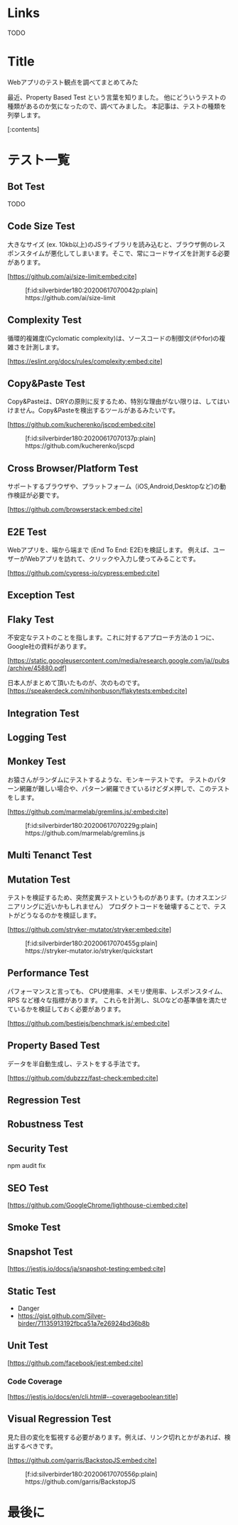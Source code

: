 # Links
TODO

# Title
Webアプリのテスト観点を調べてまとめてみた

最近、Property Based Test という言葉を知りました。
他にどういうテストの種類があるのか気になったので、調べてみました。
本記事は、テストの種類を列挙します。

[:contents]
# テスト一覧
## Bot Test
TODO

## Code Size Test

大きなサイズ (ex. 10kb以上)のJSライブラリを読み込むと、ブラウザ側のレスポンスタイムが悪化してしまいます。そこで、常にコードサイズを計測する必要があります。

[https://github.com/ai/size-limit:embed:cite]
<figure class="figure-image figure-image-fotolife" title="https://github.com/ai/size-limit">[f:id:silverbirder180:20200617070042p:plain]<figcaption>https://github.com/ai/size-limit</figcaption></figure>

## Complexity Test

循環的複雑度(Cyclomatic complexity)は、ソースコードの制御文(ifやfor)の複雑さを計測します。

[https://eslint.org/docs/rules/complexity:embed:cite]

## Copy&Paste Test

Copy&Pasteは、DRYの原則に反するため、特別な理由がない限りは、してはいけません。Copy&Pasteを検出するツールがあるみたいです。

[https://github.com/kucherenko/jscpd:embed:cite]
<figure class="figure-image figure-image-fotolife" title="https://github.com/kucherenko/jscpd">[f:id:silverbirder180:20200617070137p:plain]<figcaption>https://github.com/kucherenko/jscpd</figcaption></figure>

## Cross Browser/Platform Test

サポートするブラウザや、プラットフォーム（iOS,Android,Desktopなど)の動作検証が必要です。

[https://github.com/browserstack:embed:cite]

## E2E Test

Webアプリを、端から端まで (End To End: E2E)を検証します。
例えば、ユーザーがWebアプリを訪れて、クリックや入力し使ってみることです。

[https://github.com/cypress-io/cypress:embed:cite]

## Exception Test
## Flaky Test

不安定なテストのことを指します。これに対するアプローチ方法の１つに、Google社の資料があります。

[https://static.googleusercontent.com/media/research.google.com/ja//pubs/archive/45880.pdf]

日本人がまとめて頂いたものが、次のものです。
[https://speakerdeck.com/nihonbuson/flakytests:embed:cite]

## Integration Test
## Logging Test
## Monkey Test

お猿さんがランダムにテストするような、モンキーテストです。
テストのパターン網羅が難しい場合や、パターン網羅できているけどダメ押しで、このテストをします。

[https://github.com/marmelab/gremlins.js/:embed:cite]
<figure class="figure-image figure-image-fotolife" title="https://github.com/marmelab/gremlins.js">[f:id:silverbirder180:20200617070229g:plain]<figcaption>https://github.com/marmelab/gremlins.js</figcaption></figure>

## Multi Tenanct Test
## Mutation Test

テストを検証するため、突然変異テストというものがあります。(カオスエンジニアリングに近いかもしれません）
プロダクトコードを破壊することで、テストがどうなるのかを検証します。

[https://github.com/stryker-mutator/stryker:embed:cite]
<figure class="figure-image figure-image-fotolife" title="https://stryker-mutator.io/stryker/quickstart">[f:id:silverbirder180:20200617070455g:plain]<figcaption>https://stryker-mutator.io/stryker/quickstart</figcaption></figure>

## Performance Test

パフォーマンスと言っても、
CPU使用率、メモリ使用率、レスポンスタイム、RPS など様々な指標があります。
これらを計測し、SLOなどの基準値を満たせているかを検証しておく必要があります。

[https://github.com/bestiejs/benchmark.js/:embed:cite]

## Property Based Test

データを半自動生成し、テストをする手法です。

[https://github.com/dubzzz/fast-check:embed:cite]

## Regression Test
## Robustness Test
## Security Test

npm audit fix

## SEO Test

[https://github.com/GoogleChrome/lighthouse-ci:embed:cite]

## Smoke Test



## Snapshot Test

[https://jestjs.io/docs/ja/snapshot-testing:embed:cite]

## Static Test
  * Danger 
  * https://gist.github.com/Silver-birder/71135913192fbca51a7e26924bd36b8b

## Unit Test

[https://github.com/facebook/jest:embed:cite]

### Code Coverage

[https://jestjs.io/docs/en/cli.html#--coverageboolean:title]

## Visual Regression Test

見た目の変化を監視する必要があります。例えば、リンク切れとかがあれば、検出するべきです。

[https://github.com/garris/BackstopJS:embed:cite]
<figure class="figure-image figure-image-fotolife" title="https://github.com/garris/BackstopJS">[f:id:silverbirder180:20200617070556p:plain]<figcaption>https://github.com/garris/BackstopJS</figcaption></figure>

# 最後に